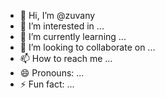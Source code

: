 - 👋 Hi, I’m @zuvany
- 👀 I’m interested in ...
- 🌱 I’m currently learning ...
- 💞️ I’m looking to collaborate on ...
- 📫 How to reach me ...
- 😄 Pronouns: ...
- ⚡ Fun fact: ...

<!---
zuvany/zuvany is a ✨ special ✨ repository because its `README.md` (this file) appears on your GitHub profile.
You can click the Preview link to take a look at your changes.
--->
